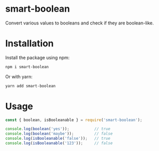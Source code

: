 # smart-boolean

Convert various values to booleans and check if they are boolean-like.

# Installation

Install the package using npm:

```bash
npm i smart-boolean
```

Or with yarn:

```bash
yarn add smart-boolean
```

# Usage

```js
const { boolean, isBooleanable } = require('smart-boolean');

console.log(boolean('yes'));           // true
console.log(boolean('maybe'));         // false
console.log(isBooleanable('false'));   // true
console.log(isBooleanable('123'));     // false
```

